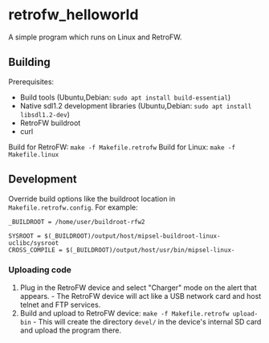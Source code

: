 # retrofw_helloworld
A simple program which runs on Linux and RetroFW.


## Building

Prerequisites:
  - Build tools (Ubuntu,Debian: `sudo apt install build-essential`)
  - Native sdl1.2 development libraries (Ubuntu,Debian: `sudo apt install libsdl1.2-dev`)
  - RetroFW buildroot
  - curl

Build for RetroFW: `make -f Makefile.retrofw`
Build for Linux: `make -f Makefile.linux`


## Development

Override build options like the buildroot location in `Makefile.retrofw.config`. For example:
```
_BUILDROOT = /home/user/buildroot-rfw2

SYSROOT = $(_BUILDROOT)/output/host/mipsel-buildroot-linux-uclibc/sysroot
CROSS_COMPILE = $(_BUILDROOT)/output/host/usr/bin/mipsel-linux-
```

### Uploading code

  1. Plug in the RetroFW device and select "Charger" mode on the alert that appears.
    - The RetroFW device will act like a USB network card and host telnet and FTP services.
  2. Build and upload to RetroFW device: `make -f Makefile.retrofw upload-bin`
    - This will create the directory `devel/` in the device's internal SD card and upload the program there.

